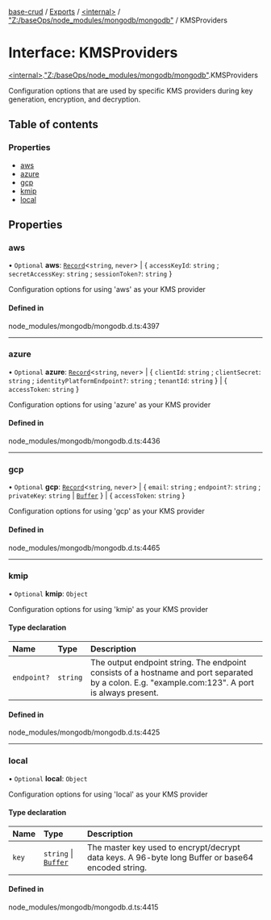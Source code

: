 [base-crud](../README.md) / [Exports](../modules.md) / [\<internal\>](../modules/internal_.md) / ["Z:/baseOps/node\_modules/mongodb/mongodb"](../modules/internal_._Z__baseOps_node_modules_mongodb_mongodb_.md) / KMSProviders

# Interface: KMSProviders

[\<internal\>](../modules/internal_.md).["Z:/baseOps/node\_modules/mongodb/mongodb"](../modules/internal_._Z__baseOps_node_modules_mongodb_mongodb_.md).KMSProviders

Configuration options that are used by specific KMS providers during key generation, encryption, and decryption.

## Table of contents

### Properties

- [aws](internal_._Z__baseOps_node_modules_mongodb_mongodb_.KMSProviders.md#aws)
- [azure](internal_._Z__baseOps_node_modules_mongodb_mongodb_.KMSProviders.md#azure)
- [gcp](internal_._Z__baseOps_node_modules_mongodb_mongodb_.KMSProviders.md#gcp)
- [kmip](internal_._Z__baseOps_node_modules_mongodb_mongodb_.KMSProviders.md#kmip)
- [local](internal_._Z__baseOps_node_modules_mongodb_mongodb_.KMSProviders.md#local)

## Properties

### aws

• `Optional` **aws**: [`Record`](../modules/internal_.md#record)\<`string`, `never`\> \| \{ `accessKeyId`: `string` ; `secretAccessKey`: `string` ; `sessionToken?`: `string`  }

Configuration options for using 'aws' as your KMS provider

#### Defined in

node_modules/mongodb/mongodb.d.ts:4397

___

### azure

• `Optional` **azure**: [`Record`](../modules/internal_.md#record)\<`string`, `never`\> \| \{ `clientId`: `string` ; `clientSecret`: `string` ; `identityPlatformEndpoint?`: `string` ; `tenantId`: `string`  } \| \{ `accessToken`: `string`  }

Configuration options for using 'azure' as your KMS provider

#### Defined in

node_modules/mongodb/mongodb.d.ts:4436

___

### gcp

• `Optional` **gcp**: [`Record`](../modules/internal_.md#record)\<`string`, `never`\> \| \{ `email`: `string` ; `endpoint?`: `string` ; `privateKey`: `string` \| [`Buffer`](internal_.Buffer.md)  } \| \{ `accessToken`: `string`  }

Configuration options for using 'gcp' as your KMS provider

#### Defined in

node_modules/mongodb/mongodb.d.ts:4465

___

### kmip

• `Optional` **kmip**: `Object`

Configuration options for using 'kmip' as your KMS provider

#### Type declaration

| Name | Type | Description |
| :------ | :------ | :------ |
| `endpoint?` | `string` | The output endpoint string. The endpoint consists of a hostname and port separated by a colon. E.g. "example.com:123". A port is always present. |

#### Defined in

node_modules/mongodb/mongodb.d.ts:4425

___

### local

• `Optional` **local**: `Object`

Configuration options for using 'local' as your KMS provider

#### Type declaration

| Name | Type | Description |
| :------ | :------ | :------ |
| `key` | `string` \| [`Buffer`](internal_.Buffer.md) | The master key used to encrypt/decrypt data keys. A 96-byte long Buffer or base64 encoded string. |

#### Defined in

node_modules/mongodb/mongodb.d.ts:4415
